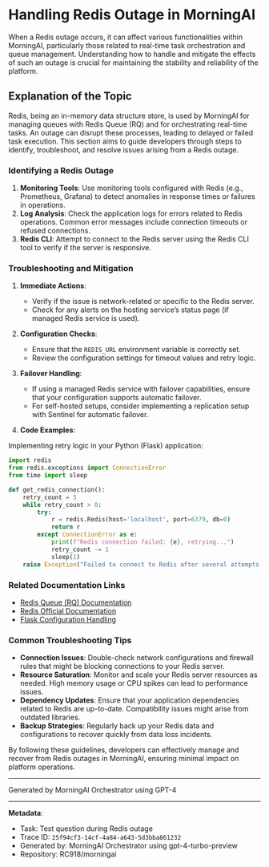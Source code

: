 # Handling Redis Outage in MorningAI

When a Redis outage occurs, it can affect various functionalities within MorningAI, particularly those related to real-time task orchestration and queue management. Understanding how to handle and mitigate the effects of such an outage is crucial for maintaining the stability and reliability of the platform.

## Explanation of the Topic

Redis, being an in-memory data structure store, is used by MorningAI for managing queues with Redis Queue (RQ) and for orchestrating real-time tasks. An outage can disrupt these processes, leading to delayed or failed task execution. This section aims to guide developers through steps to identify, troubleshoot, and resolve issues arising from a Redis outage.

### Identifying a Redis Outage

1. **Monitoring Tools**: Use monitoring tools configured with Redis (e.g., Prometheus, Grafana) to detect anomalies in response times or failures in operations.
2. **Log Analysis**: Check the application logs for errors related to Redis operations. Common error messages include connection timeouts or refused connections.
3. **Redis CLI**: Attempt to connect to the Redis server using the Redis CLI tool to verify if the server is responsive.

### Troubleshooting and Mitigation

1. **Immediate Actions**:
   - Verify if the issue is network-related or specific to the Redis server.
   - Check for any alerts on the hosting service’s status page (if managed Redis service is used).

2. **Configuration Checks**:
   - Ensure that the `REDIS_URL` environment variable is correctly set.
   - Review the configuration settings for timeout values and retry logic.

3. **Failover Handling**:
   - If using a managed Redis service with failover capabilities, ensure that your configuration supports automatic failover.
   - For self-hosted setups, consider implementing a replication setup with Sentinel for automatic failover.

4. **Code Examples**:

Implementing retry logic in your Python (Flask) application:

```python
import redis
from redis.exceptions import ConnectionError
from time import sleep

def get_redis_connection():
    retry_count = 5
    while retry_count > 0:
        try:
            r = redis.Redis(host='localhost', port=6379, db=0)
            return r
        except ConnectionError as e:
            print(f"Redis connection failed: {e}, retrying...")
            retry_count -= 1
            sleep(1)
    raise Exception("Failed to connect to Redis after several attempts.")
```

### Related Documentation Links

- [Redis Queue (RQ) Documentation](http://python-rq.org/docs/)
- [Redis Official Documentation](https://redis.io/documentation)
- [Flask Configuration Handling](https://flask.palletsprojects.com/en/2.0.x/config/)

### Common Troubleshooting Tips

- **Connection Issues**: Double-check network configurations and firewall rules that might be blocking connections to your Redis server.
- **Resource Saturation**: Monitor and scale your Redis server resources as needed. High memory usage or CPU spikes can lead to performance issues.
- **Dependency Updates**: Ensure that your application dependencies related to Redis are up-to-date. Compatibility issues might arise from outdated libraries.
- **Backup Strategies**: Regularly back up your Redis data and configurations to recover quickly from data loss incidents.

By following these guidelines, developers can effectively manage and recover from Redis outages in MorningAI, ensuring minimal impact on platform operations.

---
Generated by MorningAI Orchestrator using GPT-4

---

**Metadata**:
- Task: Test question during Redis outage
- Trace ID: `25f94cf3-14cf-4a84-a643-5d3bba861232`
- Generated by: MorningAI Orchestrator using gpt-4-turbo-preview
- Repository: RC918/morningai
